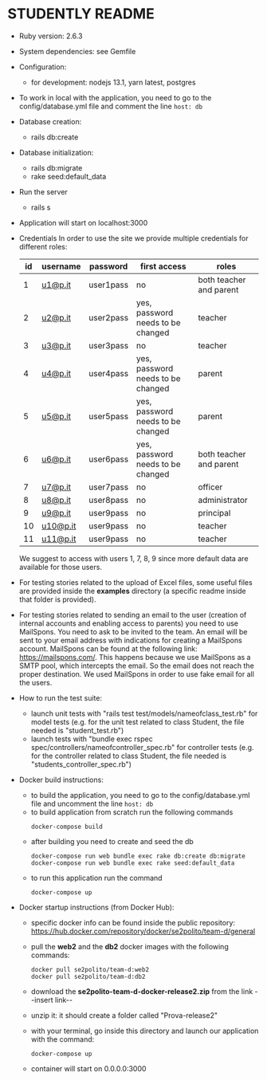 # STUDENTLY README

* Ruby version: 2.6.3

* System dependencies: see Gemfile

* Configuration: 
    - for development: 
    nodejs 13.1, yarn latest, postgres

* To work in local with the application, you need to go to the config/database.yml file and comment the line ```host: db```

* Database creation:
    - rails db:create

* Database initialization:
    - rails db:migrate
    - rake seed:default_data
    
* Run the server
    - rails s
    
* Application will start on localhost:3000
    
* Credentials
  In order to use the site we provide multiple credentials for different roles:
  
  | id | username | password | first access | roles |
  |---|---|---|---|---|
  | 1 | u1@p.it | user1pass | no |  both teacher and parent |
  | 2 | u2@p.it | user2pass | yes, password needs to be changed | teacher |
  | 3 | u3@p.it | user3pass | no | teacher |
  | 4 | u4@p.it | user4pass | yes, password needs to be changed | parent |
  | 5 | u5@p.it | user5pass | yes, password needs to be changed | parent |
  | 6 | u6@p.it | user6pass | yes, password needs to be changed | both teacher and parent |
  | 7 | u7@p.it | user7pass | no | officer |
  | 8 | u8@p.it | user8pass | no | administrator |
  | 9 | u9@p.it | user9pass | no | principal |
  | 10 | u10@p.it | user9pass | no | teacher |
  | 11 | u11@p.it | user9pass | no | teacher |
  
  We suggest to access with users 1, 7, 8, 9 since more default data are available for those users.
  
* For testing stories related to the upload of Excel files, some useful files are provided inside the **examples** directory (a specific readme inside that folder is provided).

* For testing stories related to sending an email to the user (creation of internal accounts and enabling access to parents) you need to use MailSpons. You need to ask to be invited to the team. An email will be sent to your email address with indications for creating a MailSpons account. 
MailSpons can be found at the following link: https://mailspons.com/. This happens because we use MailSpons as a SMTP pool, which intercepts the email. So the email does not reach the proper destination. We used MailSpons in order to use fake email for all the users.

* How to run the test suite:
    * launch unit tests with "rails test test/models/nameofclass\_test.rb" for model tests (e.g. for the unit test related to class Student, the file needed is "student\_test.rb")
    * launch tests with "bundle exec rspec spec/controllers/nameofcontroller_spec.rb" for controller tests (e.g. for the controller related to class Student, the file needed is "students\_controller\_spec.rb")

* Docker build instructions:
    - to build the application, you need to go to the config/database.yml file and uncomment the line ```host: db```
    - to build application from scratch run the following commands
        ```
        docker-compose build
        ```
    - after building you need to create and seed the db
        ```
        docker-compose run web bundle exec rake db:create db:migrate
        docker-compose run web bundle exec rake seed:default_data 
        ```
    - to run this application run the command 
        ```
        docker-compose up
        ```

* Docker startup instructions (from Docker Hub):
    - specific docker info can be found inside the public repository: https://hub.docker.com/repository/docker/se2polito/team-d/general

    - pull the **web2** and the **db2** docker images with the following commands:
        ```
        docker pull se2polito/team-d:web2
        docker pull se2polito/team-d:db2
        ```

    - download the **se2polito-team-d-docker-release2.zip** from the link --insert link--
    - unzip it: it should create a folder called "Prova-release2"
    - with your terminal, go inside this directory and launch our application with the command:
        ```
        docker-compose up
        ```
    - container will start on 0.0.0.0:3000